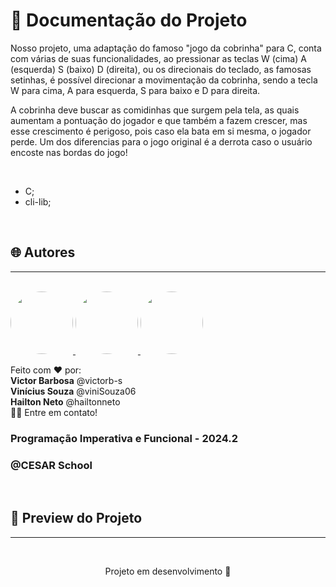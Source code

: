 # 📒 Documentação do Projeto

<p align="justify">
  
  Nosso projeto, uma adaptação do famoso "jogo da cobrinha" para C, conta com várias de suas funcionalidades, ao pressionar as teclas W (cima) A (esquerda) S (baixo) D (direita), ou os direcionais do teclado, as famosas setinhas, é possível direcionar a movimentação da cobrinha, sendo a tecla W para cima, A para esquerda, S para baixo e D para direita.

A cobrinha deve buscar as comidinhas que surgem pela tela, as quais aumentam a pontuação do jogador e que também a fazem crescer, mas esse crescimento é perigoso, pois caso ela bata em si mesma, o jogador perde. Um dos diferencias para o jogo original é a derrota caso o usuário encoste nas bordas do jogo!
  
</p>
<br>

- C;
- cli-lib;

<div style="display: inline_block"><br>
  <!--img align="center" alt="React" heigth="30" width="40" src="https://cdn.jsdelivr.net/gh/devicons/devicon@latest/icons/react/react-original.svg"-->
</div>

## 🌐 Autores
---
<br>

<a href="https://www.linkedin.com/in/victor-santos-01242007111203200607/">
 <img style="border-radius: 50%" src="https://avatars.githubusercontent.com/u/114593367?s=400&u=35dad9c7030300514c27e765de70b83b4073c802&v=4" width="100px;" alt=""/>
</a>

<a href="https://www.linkedin.com/in/vinicius-macedo-8a5873300/">
 <img style="border-radius: 50%" src="https://avatars.githubusercontent.com/u/166858981?v=4" width="100px;" alt=""/>
</a>

<a href="https://www.linkedin.com/in/hailton-neto-2a81a1196/">
 <img style="border-radius: 50%" src="https://avatars.githubusercontent.com/u/130097508?v=4" width="100px;" alt=""/>
</a>


Feito com ❤️ por: 
<br>
<strong>Victor Barbosa</strong> @victorb-s <br>
<strong>Vinícius Souza</strong> @viniSouza06 <br>
<strong>Hailton Neto</strong> @hailtonneto
<br>
👋🏽 Entre em contato!

<h3>Programação Imperativa e Funcional - 2024.2</h3>
<h3>@CESAR School</h3>
<br>

## 🔗 Preview do Projeto
---

<br>
<p width="100%" align="center">
  Projeto em desenvolvimento 🚧
  <!--a href="https://git-find-alpha.vercel.app" target="_blank"><img src="https://img.shields.io/badge/Preview-FF5722?style=for-the-badge&logo=todoist&logoColor=white" width="30%"></a-->
</p>
